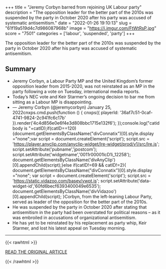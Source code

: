 +++
title = "Jeremy Corbyn barred from rejoining UK Labour party"
description = "The opposition leader for the better part of the 2010s was suspended by the party in October 2020 after his party was accused of systematic antisemitism."
date = "2022-01-26 19:10:13"
slug = "61f19a519d4c7d986087968b"
image = "https://i.imgur.com/FtWtRsP.jpg"
score = "7501"
categories = ['labour', 'suspended', 'party']
+++

The opposition leader for the better part of the 2010s was suspended by the party in October 2020 after his party was accused of systematic antisemitism.

## Summary

- Jeremy Corbyn, a Labour Party MP and the United Kingdom’s former opposition leader from 2015-2020, was not reinstated as an MP in the party following a vote on Tuesday, international media reports.
- Today’s NEC vote and Keir Starmer’s ongoing decision to bar me from sitting as a Labour MP is disappointing.
- — Jeremy Corbyn (@jeremycorbyn) January 25, 2022cnxps.cmd.push(function () { cnxps({ playerId: '36af7c51-0caf-4741-9824-2c941fc6c17b' }).render('4c4d856e0e6f4e3d808bbc1715e132f6'); });console.log("catid body is "+catID);if(catID==120){document.getElementsByClassName("divConnatix")[0].style.display ="none";var script = document.createElement('script'); script.src = 'https://player.anyclip.com/anyclip-widget/lre-widget/prod/v1/src/lre.js'; script.setAttribute('pubname','jpostcom'); script.setAttribute('widgetname','0011r00001lcD1i_12258'); document.getElementsByClassName('divAnyClip')[0].appendChild(script);}else if(catID!=69 && catID!=2){ document.getElementsByClassName("divConnatix")[0].style.display ="none"; var script = document.createElement('script'); script.src = 'https://static.vidazoo.com/basev/vwpt.js'; script.setAttribute('data-widget-id','60fd6becf6393400049e6535'); document.getElementsByClassName('divVidazoo')[0].appendChild(script); }Corbyn, from the left-leaning Labour Party, served as leader of the opposition for the better part of the 2010s.
- He was suspended by the party in October 2020 after stating that antisemitism in the party had been overstated for political reasons – as it was embroiled in accusations of organizational antisemitism.
- He has yet to be reinstated by his replacement as party whip, Keir Starmer, and lost his latest appeal on Tuesday morning.

---

{{< rawhtml >}}
  <p class="article-category">
    <a target="_blank" href="https://www.jpost.com/international/article-694580">READ THE ORIGINAL ARTICLE</a>
  </p>
{{< /rawhtml >}}
